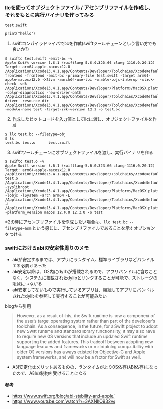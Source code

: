### llcを使ってオブジェクトファイル / アセンブリファイルを作成し、それをもとに実行バイナリを作ってみる

```
test.swift

print("hello")
```

1. swiftコンパイラドライバでbcを作成(swiftツールチェーンという言い方でも良いか?)

```
$ swiftc test.swift -emit-bc -v
Apple Swift version 5.6.1 (swiftlang-5.6.0.323.66 clang-1316.0.20.12)
Target: arm64-apple-macosx12.0
/Applications/Xcode13.4.1.app/Contents/Developer/Toolchains/XcodeDefault.xctoolchain/usr/bin/swift-frontend -frontend -emit-bc -primary-file test.swift -target arm64-apple-macosx12.0 -Xllvm -aarch64-use-tbi -enable-objc-interop -stack-check -sdk /Applications/Xcode13.4.1.app/Contents/Developer/Platforms/MacOSX.platform/Developer/SDKs/MacOSX12.3.sdk -color-diagnostics -new-driver-path /Applications/Xcode13.4.1.app/Contents/Developer/Toolchains/XcodeDefault.xctoolchain/usr/bin/swift-driver -resource-dir /Applications/Xcode13.4.1.app/Contents/Developer/Toolchains/XcodeDefault.xctoolchain/usr/lib/swift -module-name test -target-sdk-version 12.3 -o test.bc
```

2. 作成したビットコードを入力値としてllcに渡し、オブジェクトファイルを作成

```
$ llc test.bc --filetype=obj 
$ ls
test.bc	test.o		test.swift
```

3. swiftツールチェーンにオブジェクトファイルを渡し、実行バイナリを作る

```
$ swiftc test.o -v
Apple Swift version 5.6.1 (swiftlang-5.6.0.323.66 clang-1316.0.20.12)
Target: arm64-apple-macosx12.0
/Applications/Xcode13.4.1.app/Contents/Developer/Toolchains/XcodeDefault.xctoolchain/usr/bin/ld test.o /Applications/Xcode13.4.1.app/Contents/Developer/Toolchains/XcodeDefault.xctoolchain/usr/lib/swift/clang/lib/darwin/libclang_rt.osx.a -syslibroot /Applications/Xcode13.4.1.app/Contents/Developer/Platforms/MacOSX.platform/Developer/SDKs/MacOSX12.3.sdk -lobjc -lSystem -arch arm64 -L /Applications/Xcode13.4.1.app/Contents/Developer/Toolchains/XcodeDefault.xctoolchain/usr/lib/swift/macosx -L /Applications/Xcode13.4.1.app/Contents/Developer/Platforms/MacOSX.platform/Developer/SDKs/MacOSX12.3.sdk/usr/lib/swift -platform_version macos 12.0.0 12.3.0 -o test
```

※2の時にアセンブリファイルを作成したい場合は、`llc test.bc --filetype=asm` という感じに、アセンブリファイルであることを示すオプションをつける

### swiftにおけるabiの安定性周りのメモ

- abiが安定するまでは、アプリにランタイム、標準ライブラリなどバンドルする必要があった
- abi安定以降は、OS内にdylibが搭載されるので、アプリバンドルに含むことなく、システムに搭載されたdylibとリンクすることが可能で、ストレージの削減につながる
- abi安定してないもので実行しているアプリは、継続してアプリにバンドルされたdylibを参照して実行することが可能みたい

blogから引用
> However, as a result of this, the Swift runtime is now a component of the user’s target operating system rather than part of the developer’s toolchain. As a consequence, in the future, for a Swift project to adopt new Swift runtime and standard library functionality, it may also have to require new OS versions that include an updated Swift runtime supporting the added features. This tradeoff between adopting new language features and frameworks or maintaining compatibility with older OS versions has always existed for Objective-C and Apple system frameworks, and will now be a factor for Swift as well.

- ABI安定化はメリットあるものの、ランタイムがよりOS依存(ABI依存)になったので、ABIの制約を受けることになる


#### 参考

- https://www.swift.org/blog/abi-stability-and-apple/
- https://www.youtube.com/watch?v=3AXNKO932vo
